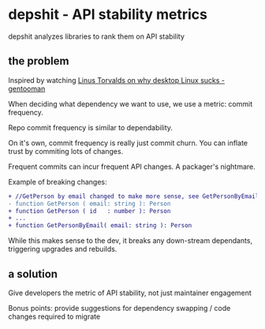 # depshit - API stability metrics
depshit analyzes libraries to rank them on API stability

## the problem
Inspired by watching [Linus Torvalds on why desktop Linux sucks - gentooman](https://www.youtube.com/watch?v=Pzl1B7nB9Kc)

When deciding what dependency we want to use, we use a metric: commit frequency.

Repo commit frequency is similar to dependability.

On it's own, commit frequency is really just commit churn. You can inflate trust by commiting lots of changes.

Frequent commits can incur frequent API changes.
A packager's nightmare.

Example of breaking changes:
```diff
+ //GetPerson by email changed to make more sense, see GetPersonByEmail
- function GetPerson ( email: string ): Person
+ function GetPerson ( id   : number ): Person
+ ...
+ function GetPersonByEmail( email: string ): Person
```
While this makes sense to the dev, it breaks any down-stream dependants, triggering upgrades and rebuilds.

## a solution
Give developers the metric of API stability, not just maintainer engagement

Bonus points: provide suggestions for dependency swapping / code changes required to migrate